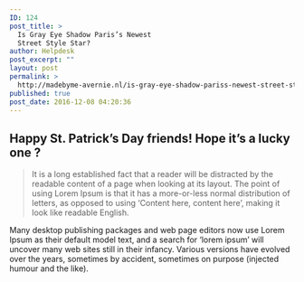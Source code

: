 ```yaml
---
ID: 124
post_title: >
  Is Gray Eye Shadow Paris’s Newest
  Street Style Star?
author: Helpdesk
post_excerpt: ""
layout: post
permalink: >
  http://madebyme-avernie.nl/is-gray-eye-shadow-pariss-newest-street-style-star/
published: true
post_date: 2016-12-08 04:20:36
---
```

<h2>Happy St. Patrick’s Day friends! Hope it’s a lucky one ?</h2>
<blockquote>It is a long established fact that a reader will be distracted by the readable content of a page when looking at its layout. The point of using Lorem Ipsum is that it has a more-or-less normal distribution of letters, as opposed to using ‘Content here, content here’, making it look like readable English.</blockquote>
Many desktop publishing packages and web page editors now use Lorem Ipsum as their default model text, and a search for ‘lorem ipsum’ will uncover many web sites still in their infancy. Various versions have evolved over the years, sometimes by accident, sometimes on purpose (injected humour and the like).